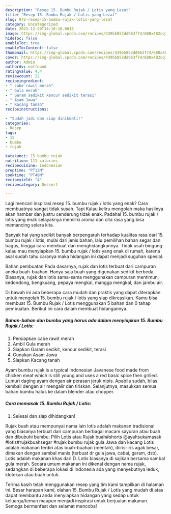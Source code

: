 ```yaml
---
description: "Resep 15. Bumbu Rujak / Lotis yang Lezat"
title: "Resep 15. Bumbu Rujak / Lotis yang Lezat"
slug: 972-resep-15-bumbu-rujak-lotis-yang-lezat
category: Uncategorized
date: 2022-12-29T14:10:18.061Z
image: https://img-global.cpcdn.com/recipes/439b5852dd963f74/680x482cq70/15-bumbu-rujak-lotis-foto-resep-utama.jpg
hideToc: false
enableToc: true
enableTocContent: false
thumbnail: https://img-global.cpcdn.com/recipes/439b5852dd963f74/680x482cq70/15-bumbu-rujak-lotis-foto-resep-utama.jpg
cover: https://img-global.cpcdn.com/recipes/439b5852dd963f74/680x482cq70/15-bumbu-rujak-lotis-foto-resep-utama.jpg
author: Admin
authorAv: notfound
ratingvalue: 4.4
reviewcount: 22
recipeingredient:
- " cabe rawit merah"
- " Gula merah"
- " Garam sedikit kencur sedikit terasi"
- " Asam Jawa"
- " Kacang tanah"
recipeinstructions:

- "Sudah jadi dan siap dinikmati!"
categories:
- Resep
tags:
- 15
- bumbu
- rujak

katakunci: 15 bumbu rujak 
nutrition: 111 calories
recipecuisine: Indonesian
preptime: "PT12M"
cooktime: "PT40M"
recipeyield: "4"
recipecategory: Dessert

---
```



Lagi mencari inspirasi resep 15. bumbu rujak / lotis yang enak? Cara membuatnya sangat tidak susah. Tapi Kalau keliru mengolah maka hasilnya akan hambar dan justru cenderung tidak enak. Padahal 15. bumbu rujak / lotis yang enak selayaknya memiliki aroma dan cita rasa yang bisa memancing selera kita.


Banyak hal yang sedikit banyak berpengaruh terhadap kualitas rasa dari 15. bumbu rujak / lotis, mulai dari jenis bahan, lalu pemilihan bahan segar dan bagus, hingga cara membuat dan menghidangkannya. Tidak usah bingung kalau mau menyiapkan 15. bumbu rujak / lotis yang enak di rumah, karena asal sudah tahu caranya maka hidangan ini dapat menjadi suguhan spesial.

Bahan pembuatan Pada dasarnya, rujak dan lotis terbuat dari campuran aneka buah-buahan. Hanya saja buah yang digunakan sedikit berbeda. Biasanya, rujak dan lotis sama-sama menggunakan campuran mentimun, kedondong, bengkuang, pepaya mengkal, mangga mengkal, dan jambu air.


Di bawah ini ada beberapa cara mudah dan praktis yang dapat diterapkan untuk mengolah 15. bumbu rujak / lotis yang siap dikreasikan. Kamu bisa membuat 15. Bumbu Rujak / Lotis menggunakan 5 bahan dan 0 tahap pembuatan. Berikut ini cara dalam membuat hidangannya.

<!--inarticleads1-->

##### Bahan-bahan dan bumbu yang harus ada dalam menyiapkan 15. Bumbu Rujak / Lotis:

1. Persiapkan  cabe rawit merah
1. Ambil  Gula merah
1. Siapkan  Garam sedikit, kencur sedikit, terasi
1. Gunakan  Asam Jawa
1. Siapkan  Kacang tanah


Ayam bumbu rujak is a typical Indonesian Javanese food made from chicken meat which is still young and uses a red basic spice then grilled. Lumuri daging ayam dengan air perasan jeruk nipis. Apabila sudah, bilas kembali dengan air mengalir dan tiriskan. Selanjutnya, masukkan semua bahan bumbu halus ke dalam blender atau chopper. 

<!--inarticleads2-->

##### Cara memasak 15. Bumbu Rujak / Lotis:


1. Selesai dan siap dihidangkan!

Rujak buah atau mempunyai nama lain lotis adalah makanan tradisional yang biasanya terbuat dari campuran berbagai macam sayuran atau buah dan dibubuhi bumbu. Pilih Lotis atau Rujak buah#shorts @ayahsukamasak #lotis#rujakbuahsegar #rujak bumbu rujak gula Jawa dan kacang Lotis adalah makanan terdiri atas buah-buahan (mentah), diiris-iris agak besar, dimakan dengan sambal manis (terbuat dr gula jawa, cabai, garam, dsb). Lotis adalah makanan khas dari D. Lotis biasanya di sajikan bersama sambal gula merah. Secara umum makanan ini dikenal dengan nama rujak, sedangkan di beberapa lokasi di Indonesia ada yang menyebutnya leduk, klotekan atau buah untuk. 

Terima kasih telah menggunakan resep yang tim kami tampilkan di halaman ini. Besar harapan kami, olahan 15. Bumbu Rujak / Lotis yang mudah di atas dapat membantu anda menyiapkan hidangan yang sedap untuk keluarga/teman maupun menjadi inspirasi untuk berjualan makanan. Semoga bermanfaat dan selamat mencoba!
